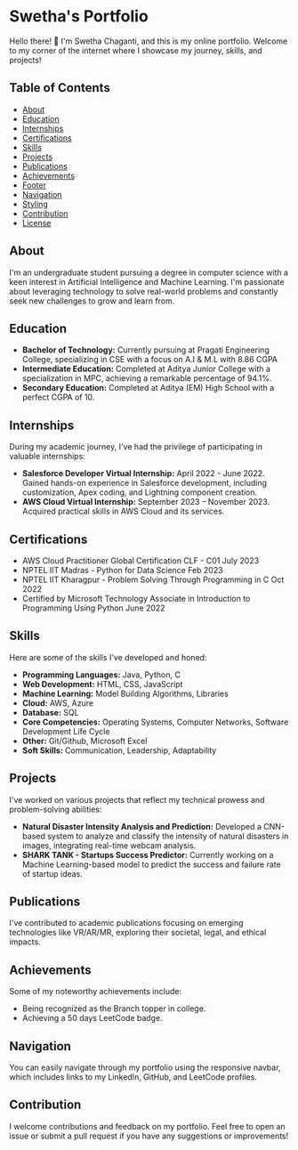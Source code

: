 # Swetha's Portfolio

Hello there! 👋 I'm Swetha Chaganti, and this is my online portfolio. Welcome to my corner of the internet where I showcase my journey, skills, and projects!

## Table of Contents

- [About](#about)
- [Education](#education)
- [Internships](#internships)
- [Certifications](#certifications)
- [Skills](#skills)
- [Projects](#projects)
- [Publications](#publications)
- [Achievements](#achievements)
- [Footer](#footer)
- [Navigation](#navigation)
- [Styling](#styling)
- [Contribution](#contribution)
- [License](#license)

## About

I'm an undergraduate student pursuing a degree in computer science with a keen interest in Artificial Intelligence and Machine Learning. I'm passionate about leveraging technology to solve real-world problems and constantly seek new challenges to grow and learn from.

## Education

- **Bachelor of Technology:** Currently pursuing at Pragati Engineering College, specializing in CSE with a focus on A.I & M.L with 8.86 CGPA
- **Intermediate Education:** Completed at Aditya Junior College with a specialization in MPC, achieving a remarkable percentage of 94.1%.
- **Secondary Education:** Completed at Aditya (EM) High School with a perfect CGPA of 10.

## Internships

During my academic journey, I've had the privilege of participating in valuable internships:
- **Salesforce Developer Virtual Internship:** April 2022 - June 2022. Gained hands-on experience in Salesforce development, including customization, Apex coding, and Lightning component creation.
- **AWS Cloud Virtual Internship:** September 2023 – November 2023. Acquired practical skills in AWS Cloud and its services.

## Certifications

- AWS Cloud Practitioner Global Certification CLF - C01 July 2023
- NPTEL IIT Madras - Python for Data Science Feb 2023 
- NPTEL IIT Kharagpur - Problem Solving Through Programming in C Oct 2022
- Certified by Microsoft Technology Associate in Introduction to Programming Using Python June 2022

## Skills

Here are some of the skills I've developed and honed:
- **Programming Languages:** Java, Python, C
- **Web Development:** HTML, CSS, JavaScript
- **Machine Learning:** Model Building Algorithms, Libraries
- **Cloud:** AWS, Azure
- **Database:** SQL
- **Core Competencies:** Operating Systems, Computer Networks, Software Development Life Cycle
- **Other:** Git/Github, Microsoft Excel
- **Soft Skills:** Communication, Leadership, Adaptability

## Projects

I've worked on various projects that reflect my technical prowess and problem-solving abilities:
- **Natural Disaster Intensity Analysis and Prediction:** Developed a CNN-based system to analyze and classify the intensity of natural disasters in images, integrating real-time webcam analysis.
- **SHARK TANK - Startups Success Predictor:** Currently working on a Machine Learning-based model to predict the success and failure rate of startup ideas.

## Publications

I've contributed to academic publications focusing on emerging technologies like VR/AR/MR, exploring their societal, legal, and ethical impacts.

## Achievements

Some of my noteworthy achievements include:
- Being recognized as the Branch topper in college.
- Achieving a 50 days LeetCode badge.

## Navigation

You can easily navigate through my portfolio using the responsive navbar, which includes links to my LinkedIn, GitHub, and LeetCode profiles.

## Contribution

I welcome contributions and feedback on my portfolio. Feel free to open an issue or submit a pull request if you have any suggestions or improvements!



